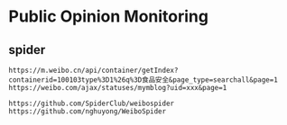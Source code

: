 # Public Opinion Monitoring

## spider

```
https://m.weibo.cn/api/container/getIndex?containerid=100103type%3D1%26q%3D食品安全&page_type=searchall&page=1
https://weibo.com/ajax/statuses/mymblog?uid=xxx&page=1

https://github.com/SpiderClub/weibospider
https://github.com/nghuyong/WeiboSpider
```
